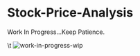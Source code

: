 # Stock-Price-Analysis

Work In Progress...Keep Patience.


\t ![work-in-progress-wip](https://user-images.githubusercontent.com/45178199/52758558-6376a880-2fce-11e9-9e90-984c2c636bf9.jpg)
